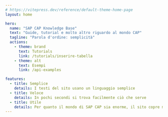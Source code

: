 ```yaml
---
# https://vitepress.dev/reference/default-theme-home-page
layout: home

hero:
  name: "SAP CAP Knowledge Base"
  text: "Guide, tutorial e molto altro riguardo al mondo CAP"
  tagline: "Parola d'ordine: semplicità"
  actions:
    - theme: brand
      text: Tutorials
      link: /tutorials/inserire-tabella
    - theme: alt
      text: Esempi
      link: /api-examples

features:
  - title: Semplice
    details: I testi del sito usano un linguaggio semplice
  - title: Veloce
    details: In pochi secondi si trova facilmente ciò che serve
  - title: Utile
    details: Per quanto il mondo di SAP CAP sia enorme, il sito copre molti argomenti comuni
---
```


